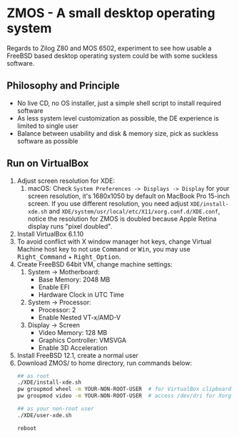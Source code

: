 # ZMOS - A small desktop operating system

Regards to Zilog Z80 and MOS 6502, experiment to see how usable a
FreeBSD based desktop operating system could be with some suckless
software.

## Philosophy and Principle

* No live CD, no OS installer, just a simple shell script to install required software
* As less system level customization as possible, the DE experience is limited to single user
* Balance between usability and disk & memory size, pick as suckless software as possible

## Run on VirtualBox

1. Adjust screen resolution for XDE:
    1. macOS: Check `System Preferences -> Displays -> Display` for your screen resolution, it's 1680x1050 by default on MacBook Pro 15-inch screen. If you use different resolution, you need adjust `XDE/install-xde.sh` and `XDE/system/usr/local/etc/X11/xorg.conf.d/XDE.conf`, notice the resolution for ZMOS is doubled because Apple Retina display runs "pixel doubled".
2. Install VirtualBox 6.1.10
3. To avoid conflict with X window manager hot keys, change Virtual Machine host key to not use <kbd>Command</kbd> or <kbd>Win</kbd>, you may use <kbd>Right_Command</kbd> + <kbd>Right_Option</kbd>.
4. Create FreeBSD 64bit VM, change machine settings:
   1. System -> Motherboard:
      * Base Memory: 2048 MB
      * Enable EFI
      * Hardware Clock in UTC Time
   2. System -> Processor:
      * Processor: 2
      * Enable Nested VT-x/AMD-V
   3. Display -> Screen
      * Video Memory: 128 MB
      * Graphics Controller: VMSVGA
      * Enable 3D Acceleration
5. Install FreeBSD 12.1, create a normal user
6. Download ZMOS/ to home directory, run commands below:
   ```sh
   ## as root
   ./XDE/install-xde.sh
   pw groupmod wheel -m YOUR-NON-ROOT-USER  # for VirtualBox clipboard sharing, window scaling
   pw groupmod video -m YOUR-NON-ROOT-USER  # access /dev/dri for Xorg 3D acceleration

   ## as your non-root user
   ./XDE/user-xde.sh

   reboot
   ```

